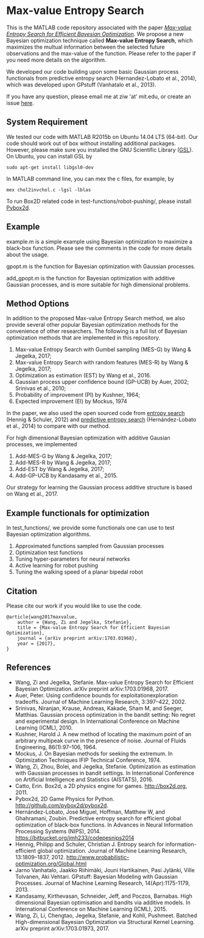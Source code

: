 # Max-value Entropy Search
This is the MATLAB code repository associated with the paper [_Max-value Entropy Search for Efficient Bayesian Optimization_](https://arxiv.org/abs/1703.01968). We propose a new Bayesian optimization technique called **Max-value Entropy Search**, which maximizes the multual information between the selected future observations and the max-value of the function. Please refer to the paper if you need more details on the algorithm.

We developed our code building upon some basic Gaussian process functionals from predictive entropy search (Hernandez-Lobato et al., 2014), which was developed upon GPstuff (Vanhatalo et al., 2013). 

If you have any question, please email me at ziw 'at' mit.edu, or create an issue [here](https://github.com/zi-w/Max-value-Entropy-Search/issues/new).

## System Requirement
We tested our code with MATLAB R2015b on Ubuntu 14.04 LTS (64-bit). Our code should work out of box without installing additional packages. However, please make sure you installed the GNU Scientific Library ([GSL](http://www.gnu.org/software/gsl/)). On Ubuntu, you can install GSL by 

```
sudo apt-get install libgsl0-dev
```

In MATLAB command line, you can mex the c files, for example, by

```
mex chol2invchol.c -lgsl -lblas
```

To run Box2D related code in test-functions/robot-pushing/, please install [Pybox2d](https://github.com/pybox2d/pybox2d).

## Example
example.m is a simple example using Bayesian optimization to maximize a black-box function. Please see the comments in the code for more details about the usage.

gpopt.m is the function for Bayesian optimization with Gaussian processes.

add_gpopt.m is the function for Bayesian optimization with additive Gaussian processes, and is more suitable for high dimensional problems.

## Method Options
In addition to the proposed Max-value Entropy Search method, we also provide several other popular Bayesian optimization methods for the convenience of other researchers. The following is a full list of Bayesian optimization methods that are implemented in this repository.

1. Max-value Entropy Search with Gumbel sampling (MES-G) by Wang & Jegelka, 2017;
2. Max-value Entropy Search with random features (MES-R) by Wang & Jegelka, 2017;
3. Optimization as estimation (EST) by Wang et al., 2016. 
4. Gaussian process upper confidence bound (GP-UCB) by Auer, 2002; Srinivas et al., 2010;
5. Probability of improvement (PI) by Kushner, 1964;
6. Expected improvement (EI) by Mockus, 1974


In the paper, we also used the open sourced code from [entropy search](http://www.probabilistic-optimization.org/Global.html) (Hennig & Schuler, 2012) and [predictive entropy search](https://bitbucket.org/jmh233/codepesnips2014) (Hernández-Lobato et al., 2014) to compare with our method.

For high dimensional Bayesian optimization with additive Gausian processes, we implemented

1. Add-MES-G by Wang & Jegelka, 2017;
2. Add-MES-R by Wang & Jegelka, 2017;
3. Add-EST by Wang & Jegelka, 2017;
4. Add-GP-UCB by Kandasamy et al., 2015.

Our strategy for learning the Gaussian process additive structure is based on Wang et al., 2017.
## Example functionals for optimization
In test_functions/, we provide some functionals one can use to test Bayesian optimization algorithms. 

1. Approximated functions sampled from Gaussian processes
2. Optimization test functions
3. Tuning hyper-parameters for neural networks 
4. Active learning for robot pushing
5. Tuning the walking speed of a planar bipedal robot

## Citation
Please cite our work if you would like to use the code.
```
@article{wang2017maxvalue,
    author = {Wang, Zi and Jegelka, Stefanie},
    title = {Max-value Entropy Search for Efficient Bayesian Optimization},
    journal = {arXiv preprint arXiv:1703.01968},
    year = {2017},
}
```
## References
* Wang, Zi and Jegelka, Stefanie. Max-value Entropy Search for Efficient Bayesian Optimization. arXiv preprint arXiv:1703.01968, 2017.
* Auer, Peter. Using confidence bounds for exploitationexploration tradeoffs. Journal of Machine Learning Research, 3:397–422, 2002.
* Srinivas, Niranjan, Krause, Andreas, Kakade, Sham M, and Seeger, Matthias. Gaussian process optimization in the bandit setting: No regret and experimental design. In International Conference on Machine Learning (ICML), 2010.
* Kushner, Harold J. A new method of locating the maximum point of an arbitrary multipeak curve in the presence of noise. Journal of Fluids Engineering, 86(1):97–106, 1964.
* Mockus, J. On Bayesian methods for seeking the extremum. In Optimization Techniques IFIP Technical Conference, 1974.
* Wang, Zi, Zhou, Bolei, and Jegelka, Stefanie. Optimization as estimation with Gaussian processes in bandit settings. In International Conference on Artificial Intelligence and Statistics (AISTATS), 2016.
* Catto, Erin. Box2d, a 2D physics engine for games. http://box2d.org, 2011.
* Pybox2d, 2D Game Physics for Python. http://github.com/pybox2d/pybox2d.
* Hernández-Lobato, José Miguel, Hoffman, Matthew W, and Ghahramani, Zoubin. Predictive entropy search for efficient global optimization of black-box functions. In Advances in Neural Information Processing Systems (NIPS), 2014. https://bitbucket.org/jmh233/codepesnips2014
* Hennig, Philipp and Schuler, Christian J. Entropy search for information-efficient global optimization. Journal of Machine Learning Research, 13:1809–1837, 2012. http://www.probabilistic-optimization.org/Global.html
* Jarno Vanhatalo, Jaakko Riihimäki, Jouni Hartikainen, Pasi Jylänki, Ville Tolvanen, Aki Vehtari. GPstuff: Bayesian Modeling with Gaussian Processes. Journal of Machine Learning Research, 14(Apr):1175-1179, 2013.
* Kandasamy, Kirthevasan, Schneider, Jeff, and Poczos, Barnabas. High dimensional Bayesian optimisation and bandits via additive models. In International Conference on Machine Learning (ICML), 2015.
* Wang, Zi, Li, Chengtao, Jegelka, Stefanie, and Kohli, Pushmeet. Batched High-dimensional Bayesian Optimization via Structural Kernel Learning. arXiv preprint arXiv:1703.01973, 2017.
